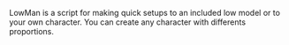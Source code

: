 LowMan is a script for making quick setups to an included low model or to your own character. You can create any character with differents proportions.